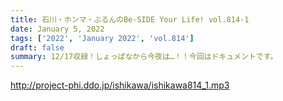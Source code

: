 ```yaml
---
title: 石川・ホンマ・ぶるんのBe-SIDE Your Life! vol.814-1
date: January 5, 2022
tags: ['2022', 'January 2022', 'vol.814']
draft: false
summary: 12/17収録！しょっぱなから今夜は…！！今回はドキュメントです。
---
```


http://project-phi.ddo.jp/ishikawa/ishikawa814_1.mp3